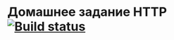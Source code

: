 # Домашнее задание HTTP [![Build status](https://ci.appveyor.com/api/projects/status/e0509elnfk7nbbf1?svg=true)](https://ci.appveyor.com/project/DjReactive/ahj-5-forms-2)
